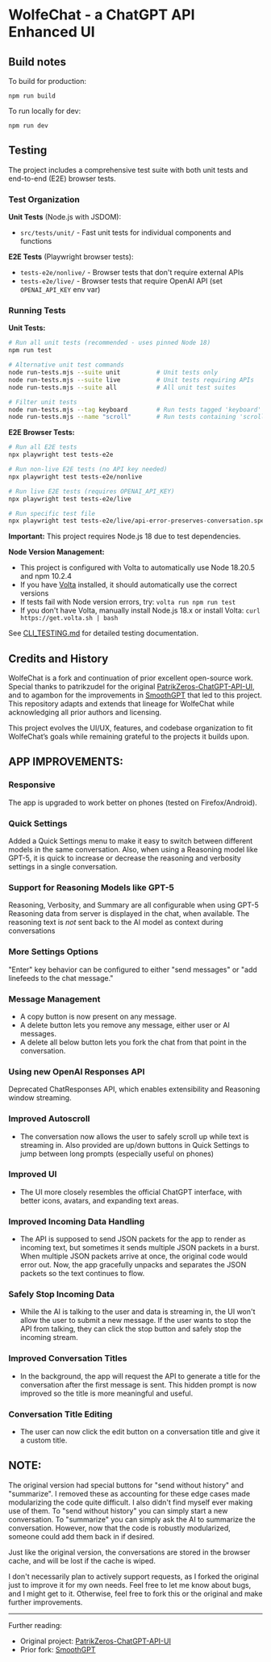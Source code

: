 # WolfeChat - a ChatGPT API Enhanced UI

## Build notes

To build for production:

```
npm run build
```

To run locally for dev:

```
npm run dev
```

## Testing

The project includes a comprehensive test suite with both unit tests and end-to-end (E2E) browser tests.

### Test Organization

**Unit Tests** (Node.js with JSDOM):
- `src/tests/unit/` - Fast unit tests for individual components and functions

**E2E Tests** (Playwright browser tests):
- `tests-e2e/nonlive/` - Browser tests that don't require external APIs
- `tests-e2e/live/` - Browser tests that require OpenAI API (set `OPENAI_API_KEY` env var)

### Running Tests

**Unit Tests:**
```bash
# Run all unit tests (recommended - uses pinned Node 18)
npm run test

# Alternative unit test commands
node run-tests.mjs --suite unit          # Unit tests only
node run-tests.mjs --suite live          # Unit tests requiring APIs
node run-tests.mjs --suite all           # All unit test suites

# Filter unit tests
node run-tests.mjs --tag keyboard        # Run tests tagged 'keyboard'
node run-tests.mjs --name "scroll"       # Run tests containing 'scroll' in name
```

**E2E Browser Tests:**
```bash
# Run all E2E tests
npx playwright test tests-e2e

# Run non-live E2E tests (no API key needed)
npx playwright test tests-e2e/nonlive

# Run live E2E tests (requires OPENAI_API_KEY)
npx playwright test tests-e2e/live

# Run specific test file
npx playwright test tests-e2e/live/api-error-preserves-conversation.spec.ts
```

**Important:** This project requires Node.js 18 due to test dependencies.

**Node Version Management:**
- This project is configured with Volta to automatically use Node 18.20.5 and npm 10.2.4
- If you have [Volta](https://volta.sh/) installed, it should automatically use the correct versions
- If tests fail with Node version errors, try: `volta run npm run test`
- If you don't have Volta, manually install Node.js 18.x or install Volta: `curl https://get.volta.sh | bash`

See [CLI_TESTING.md](CLI_TESTING.md) for detailed testing documentation.

## Credits and History
WolfeChat is a fork and continuation of prior excellent open-source work. Special thanks to patrikzudel for the original [PatrikZeros-ChatGPT-API-UI](https://github.com/patrikzudel/PatrikZeros-ChatGPT-API-UI), and to agambon for the improvements in [SmoothGPT](https://github.com/agambon/SmoothGPT) that led to this project. This repository adapts and extends that lineage for WolfeChat while acknowledging all prior authors and licensing.

This project evolves the UI/UX, features, and codebase organization to fit WolfeChat’s goals while remaining grateful to the projects it builds upon.

## APP IMPROVEMENTS:

### Responsive
The app is upgraded to work better on phones (tested on Firefox/Android).

### Quick Settings
Added a Quick Settings menu to make it easy to switch between different models in the same conversation. Also, when using a Reasoning model like GPT-5, it is quick to increase or decrease the reasoning and verbosity settings in a single conversation.

### Support for Reasoning Models like GPT-5
Reasoning, Verbosity, and Summary are all configurable when using GPT-5
Reasoning data from server is displayed in the chat, when available. The reasoning text is _not_ sent back to the AI model as context during conversations

### More Settings Options
"Enter" key behavior can be configured to either "send messages" or "add linefeeds to the chat message."

### Message Management
- A copy button is now present on any message.
- A delete button lets you remove any message, either user or AI messages.
- A delete all below button lets you fork the chat from that point in the conversation.

### Using new OpenAI Responses API
Deprecated ChatResponses API, which enables extensibility and Reasoning window streaming.

### Improved Autoscroll
- The conversation now allows the user to safely scroll up while text is streaming in. Also provided are up/down buttons in Quick Settings to jump between long prompts (especially useful on phones)

### Improved UI
- The UI more closely resembles the official ChatGPT interface, with better icons, avatars, and expanding text areas.

### Improved Incoming Data Handling
- The API is supposed to send JSON packets for the app to render as incoming text, but sometimes it sends multiple JSON packets in a burst. When multiple JSON packets arrive at once, the original code would error out. Now, the app gracefully unpacks and separates the JSON packets so the text continues to flow.

### Safely Stop Incoming Data
- While the AI is talking to the user and data is streaming in, the UI won't allow the user to submit a new message. If the user wants to stop the API from talking, they can click the stop button and safely stop the incoming stream.

### Improved Conversation Titles
- In the background, the app will request the API to generate a title for the conversation after the first message is sent. This hidden prompt is now improved so the title is more meaningful and useful.

### Conversation Title Editing
- The user can now click the edit button on a conversation title and give it a custom title.

## NOTE:

The original version had special buttons for "send without history" and "summarize". I removed these as accounting for these edge cases made modularizing the code quite difficult. I also didn't find myself ever making use of them. To "send without history" you can simply start a new conversation. To "summarize" you can simply ask the AI to summarize the conversation. However, now that the code is robustly modularized, someone could add them back in if desired.

Just like the original version, the conversations are stored in the browser cache, and will be lost if the cache is wiped.

I don't necessarily plan to actively support requests, as I forked the original just to improve it for my own needs. Feel free to let me know about bugs, and I might get to it. Otherwise, feel free to fork this or the original and make further improvements.

*** 

Further reading:
- Original project: [PatrikZeros-ChatGPT-API-UI](https://github.com/patrikzudel/PatrikZeros-ChatGPT-API-UI)
- Prior fork: [SmoothGPT](https://github.com/agambon/SmoothGPT)

